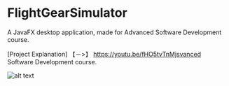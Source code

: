 # FlightGearSimulator


A JavaFX desktop application, made for Advanced Software Development course.

[Project Explanation] 【﻿－>】 https://youtu.be/fHO5tvTnMjsvanced Software Development course.

![alt text](https://i.redd.it/b55bnmiqk7s11.jpg)

